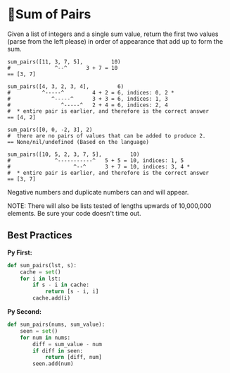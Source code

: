 # 👨Sum of Pairs

Given a list of integers and a single sum value, return the first two values (parse from the left please) in order of appearance that add up to form the sum.
~~~
sum_pairs([11, 3, 7, 5],         10)
#              ^--^      3 + 7 = 10
== [3, 7]

sum_pairs([4, 3, 2, 3, 4],         6)
#          ^-----^         4 + 2 = 6, indices: 0, 2 *
#             ^-----^      3 + 3 = 6, indices: 1, 3
#                ^-----^   2 + 4 = 6, indices: 2, 4
#  * entire pair is earlier, and therefore is the correct answer
== [4, 2]

sum_pairs([0, 0, -2, 3], 2)
#  there are no pairs of values that can be added to produce 2.
== None/nil/undefined (Based on the language)

sum_pairs([10, 5, 2, 3, 7, 5],         10)
#              ^-----------^   5 + 5 = 10, indices: 1, 5
#                    ^--^      3 + 7 = 10, indices: 3, 4 *
#  * entire pair is earlier, and therefore is the correct answer
== [3, 7]
~~~
Negative numbers and duplicate numbers can and will appear.

NOTE: There will also be lists tested of lengths upwards of 10,000,000 elements. Be sure your code doesn't time out.

## Best Practices

**Py First:**
~~~py
def sum_pairs(lst, s):
    cache = set()
    for i in lst:
        if s - i in cache:
            return [s - i, i]
        cache.add(i)
~~~

**Py Second:**
~~~py
def sum_pairs(nums, sum_value):
    seen = set()
    for num in nums:
        diff = sum_value - num
        if diff in seen:
            return [diff, num]
        seen.add(num)
            
~~~
